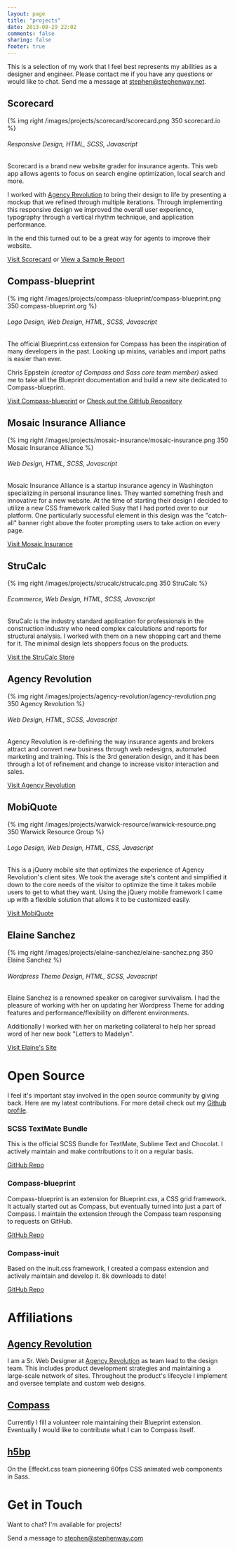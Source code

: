```yaml
---
layout: page
title: "projects"
date: 2013-08-29 22:02
comments: false
sharing: false
footer: true
---
```

This is a selection of my work that I feel best represents my abilities as a
designer and engineer. Please contact me if you have any questions or would
like to chat. Send me a message at [stephen@stephenway.net](mailto:stephen@stephenway.net).

## Scorecard

{% img right /images/projects/scorecard/scorecard.png 350 scorecard.io %}

###### Responsive Design, HTML, SCSS, Javascript

Scorecard is a brand new website grader for insurance agents. This web
app allows agents to focus on search engine optimization, local search and more.

I worked with [Agency Revolution][agencyrevolution] to bring their design to
life by presenting a mockup that we refined through multiple iterations.
Through implementing this responsive design we improved the overall user
experience, typography through a vertical rhythm technique, and
application performance.

In the end this turned out to be a great way for
agents to improve their website.

[Visit Scorecard][scorecard] or [View a Sample Report](http://scorecard.io/preview#/www.whins.com)


## Compass-blueprint

{% img right /images/projects/compass-blueprint/compass-blueprint.png 350 compass-blueprint.org %}

###### Logo Design, Web Design, HTML, SCSS, Javascript

The official Blueprint.css extension for Compass has been the inspiration of
many developers in the past. Looking up mixins, variables and import paths is
easier than ever.

Chris Eppstein *(creator of Compass and Sass core team member)* asked me to take
all the Blueprint documentation and build a new site dedicated to Compass-blueprint.

[Visit Compass-blueprint][compassblueprint] or [Check out the GitHub Repository](https://github.com/Compass/compass-blueprint)

## Mosaic Insurance Alliance

{% img right /images/projects/mosaic-insurance/mosaic-insurance.png 350 Mosaic Insurance Alliance %}

###### Web Design, HTML, SCSS, Javascript

Mosaic Insurance Alliance is a startup insurance agency in Washington
specializing in personal insurance lines. They wanted something fresh and
innovative for a new website. At the time of starting their design
I decided to utilize a new CSS framework called Susy that I had ported over to
our platform. One particularly successful element in this design was the
"catch-all" banner right above the footer prompting users to take action on
every page.

[Visit Mosaic Insurance][mosaicinsurance]

## StruCalc

{% img right /images/projects/strucalc/strucalc.png 350 StruCalc %}

###### Ecommerce, Web Design, HTML, SCSS, Javascript

StruCalc is the industry standard application for professionals in the
construction industry who need complex calculations and reports for structural
analysis. I worked with them on a new shopping cart and theme for it. The
minimal design lets shoppers focus on the products.

[Visit the StruCalc Store](http://strucalc.myshopify.com/collections/all)

## Agency Revolution

{% img right /images/projects/agency-revolution/agency-revolution.png 350 Agency Revolution %}

###### Web Design, HTML, SCSS, Javascript

Agency Revolution is re-defining the way insurance agents and brokers attract
and convert new business through web redesigns, automated marketing and
training. This is the 3rd generation design, and it has been through a lot of
refinement and change to increase visitor interaction and sales.

[Visit Agency Revolution][agencyrevolution]


## MobiQuote

{% img right /images/projects/warwick-resource/warwick-resource.png 350 Warwick Resource Group %}

###### Logo Design, Web Design, HTML, CSS, Javascript

This is a jQuery mobile site that optimizes the experience of Agency
Revolution's client sites. We took the average site's content and simplified it
down to the core needs of the visitor to optimize the time it takes mobile
users to get to what they want. Using the jQuery mobile framework I came up
with a flexible solution that allows it to be customized easily.

[Visit MobiQuote][warwickmobile]

## Elaine Sanchez

{% img right /images/projects/elaine-sanchez/elaine-sanchez.png 350 Elaine Sanchez %}

###### Wordpress Theme Design, HTML, SCSS, Javascript

Elaine Sanchez is a renowned speaker on caregiver survivalism. I had the
pleasure of working with her on updating her Wordpress Theme for adding
features and performance/flexibility on different environments.

Additionally I worked with her on marketing collateral to help her spread word
of her new book "Letters to Madelyn".

[Visit Elaine's Site](http://elaineksanchez.com)



# Open Source

I feel it's important stay involved in the open source community by giving back. Here
are my latest contributions. For more detail check out my [Github profile](https://github.com/stephenway).

### SCSS TextMate Bundle

This is the official SCSS Bundle for TextMate, Sublime Text and Chocolat. I
actively maintain and make contributions to it on a regular basis.

[GitHub Repo](http://github.com/MarioRicalde/SCSS.tmbundle)

### Compass-blueprint

Compass-blueprint is an extension for Blueprint.css, a CSS grid framework. It
actually started out as Compass, but eventually turned into just a part of
Compass. I maintain the extension through the Compass team responsing to
requests on GitHub.

[GitHub Repo](http://github.com/compass/compass-blueprint)


### Compass-inuit

Based on the inuit.css framework, I created a compass extension and actively
maintain and develop it. 8k downloads to date!

[GitHub Repo](http://github.com/stephenway/compass-inuit)


# Affiliations

## [Agency Revolution](http://github.com/agencyrevolution?tab=members)

I am a Sr. Web Designer at [Agency Revolution][agencyrevolution] as team lead
to the design team. This includes product development strategies and
maintaining a large-scale network of sites. Throughout the product's lifecycle
I implement and oversee template and custom web designs.

## [Compass](http://github.com/Compass?tab=members)

Currently I fill a volunteer role maintaining their Blueprint extension.
Eventually I would like to contribute what I can to Compass itself.

## [h5bp](http://github.com/h5bp?tab=members)

On the Effeckt.css team pioneering 60fps CSS animated web components in Sass.

# Get in Touch

Want to chat? I'm available for projects!

Send a message to [stephen@stephenway.com](mailto:stephen@stephenway.com)

[agencyrevolution]: http://agencyrevolution.com
[compassblueprint]: http://compass-blueprint.org
[mosaicinsurance]:  http://mosaicia.com
[scorecard]:        http://scorecard.io/preview
[warwickmobile]:    http://warwickresource.com/mobile
